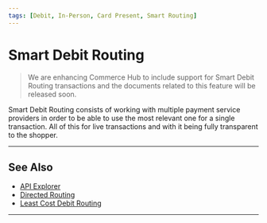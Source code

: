 ```yaml
---
tags: [Debit, In-Person, Card Present, Smart Routing]
---
```


# Smart Debit Routing

<!-- theme: danger -->
> We are enhancing Commerce Hub to include support for Smart Debit Routing transactions and the documents related to this feature will be released soon.

Smart Debit Routing consists of working with multiple payment service providers in order to be able to use the most relevant one for a single transaction. All of this for live transactions and with it being fully transparent to the shopper.

---

## See Also

- [API Explorer](../api/?type=post&path=/payments/v1/charges)
- [Directed Routing](?path=docs/Resources/Guides/Directed-Routing.md)
- [Least Cost Debit Routing](?path=docs/In-Person/Debit/Least-Cost-Debit.md)

---
